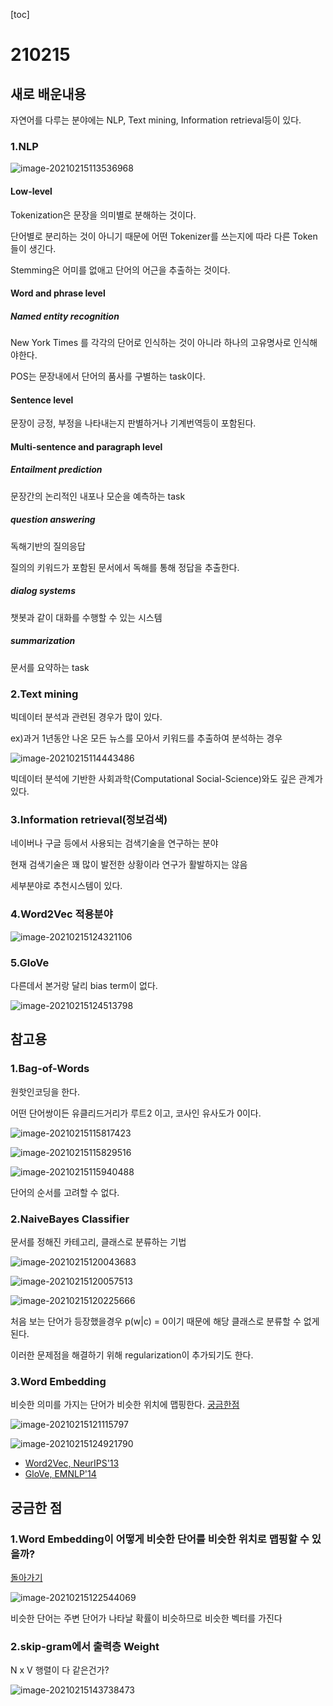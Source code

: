 [toc]

# 210215

## 새로 배운내용

자연어를 다루는 분야에는 NLP, Text mining, Information retrieval등이 있다.

### 1.NLP

![image-20210215113536968](images/image-20210215113536968.png)

#### Low-level

Tokenization은 문장을 의미별로 분해하는 것이다.

단어별로 분리하는 것이 아니기 때문에 어떤 Tokenizer를 쓰는지에 따라 다른 Token들이 생긴다.

Stemming은 어미를 없애고 단어의 어근을 추출하는 것이다.

#### Word and phrase level

##### Named entity recognition

New York Times 를 각각의 단어로 인식하는 것이 아니라 하나의 고유명사로 인식해야한다.

POS는 문장내에서 단어의 품사를 구별하는 task이다.

#### Sentence level

문장이 긍정, 부정을 나타내는지 판별하거나 기계번역등이 포함된다.

#### Multi-sentence and paragraph level

##### Entailment prediction

문장간의 논리적인 내포나 모순을 예측하는 task

##### question answering

독해기반의 질의응답

질의의 키워드가 포함된 문서에서 독해를 통해 정답을 추출한다.

##### dialog systems

챗봇과 같이 대화를 수행할 수 있는 시스템

##### summarization

문서를 요약하는 task

### 2.Text mining

빅데이터 분석과 관련된 경우가 많이 있다.

ex)과거 1년동안 나온 모든 뉴스를 모아서 키워드를 추출하여 분석하는 경우

![image-20210215114443486](images/image-20210215114443486.png)

빅데이터 분석에 기반한 사회과학(Computational Social-Science)와도 깊은 관계가 있다.

### 3.Information retrieval(정보검색)

네이버나 구글 등에서 사용되는 검색기술을 연구하는 분야

현재 검색기술은 꽤 많이 발전한 상황이라 연구가 활발하지는 않음

세부분야로 추천시스템이 있다.

### 4.Word2Vec 적용분야

![image-20210215124321106](images/image-20210215124321106.png)

### 5.GloVe

다른데서 본거랑 달리 bias term이 없다.

![image-20210215124513798](images/image-20210215124513798.png)

## 참고용

### 1.Bag-of-Words

원핫인코딩을 한다.

어떤 단어쌍이든 유클리드거리가 루트2 이고, 코사인 유사도가 0이다.

![image-20210215115817423](images/image-20210215115817423.png)

![image-20210215115829516](images/image-20210215115829516.png)

![image-20210215115940488](images/image-20210215115940488.png)

단어의 순서를 고려할 수 없다.

### 2.NaiveBayes Classifier

문서를 정해진 카테고리, 클래스로 분류하는 기법

![image-20210215120043683](images/image-20210215120043683.png)

![image-20210215120057513](images/image-20210215120057513.png)

![image-20210215120225666](images/image-20210215120225666.png)

처음 보는 단어가 등장했을경우 p(w|c) = 0이기 때문에 해당 클래스로 분류할 수 없게 된다.

이러한 문제점을 해결하기 위해 regularization이 추가되기도 한다.

### 3.Word Embedding

비슷한 의미를 가지는 단어가 비슷한 위치에 맵핑한다. [궁금한점](#1.word-embedding이-어떻게-비슷한-단어를-비슷한-위치로-맵핑할-수-있을까?)

![image-20210215121115797](images/image-20210215121115797.png)

![image-20210215124921790](images/image-20210215124921790.png)

- [Word2Vec, NeurIPS'13](https://arxiv.org/abs/1310.4546)
- [GloVe, EMNLP'14](https://www.aclweb.org/anthology/D14-1162/)

## 궁금한 점

### 1.Word Embedding이 어떻게 비슷한 단어를 비슷한 위치로 맵핑할 수 있을까?

[돌아가기](#3.word-embedding)

![image-20210215122544069](images/image-20210215122544069.png)

비슷한 단어는 주변 단어가 나타날 확률이 비슷하므로 비슷한 벡터를 가진다

### 2.skip-gram에서 출력층 Weight

N x V 행렬이 다 같은건가?

![image-20210215143738473](images/image-20210215143738473.png)